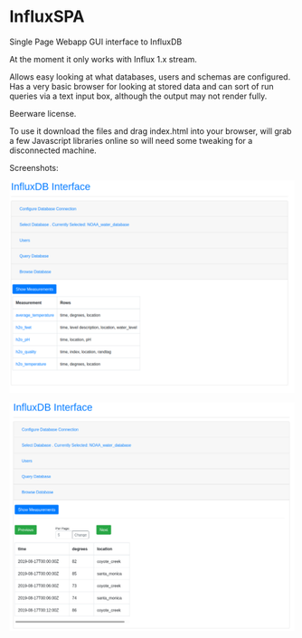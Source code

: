 # InfluxSPA
Single Page Webapp GUI interface to InfluxDB

At the moment it only works with Influx 1.x stream. 

Allows easy looking at what databases, users and schemas are configured. Has a very basic browser for looking at stored data and can sort of run queries via a text input box, although the output may not render fully. 


Beerware license.


To use it download the files and drag index.html into your browser, will grab a few Javascript libraries online so will need some tweaking for a disconnected machine. 



Screenshots:

![Screenshot](https://raw.githubusercontent.com/unixhead/InfluxSPA/main/ss/ifx-spa.png)

![Screenshot2](https://raw.githubusercontent.com/unixhead/InfluxSPA/main/ss/ss2.png)
